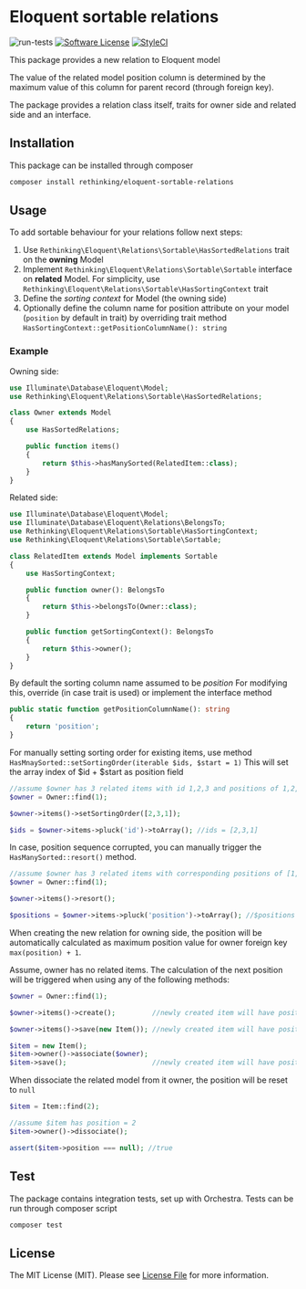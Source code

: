 # Eloquent sortable relations

![run-tests](https://github.com/re-thinking/eloquent-sortable-relations/workflows/run-tests/badge.svg?branch=master)
[![Software License](https://img.shields.io/badge/license-MIT-brightgreen.svg?style=flat-square)](LICENSE)
[![StyleCI](https://styleci.io/repos/261771207/shield?branch=master)](https://styleci.io/repos/261771207)

This package provides a new relation to Eloquent model

The value of the related model position column is determined by the maximum value of this column for parent record (through foreign key).

The package provides a relation class itself, traits for owner side and related side and an interface.

## Installation

This package can be installed through composer

```bash
composer install rethinking/eloquent-sortable-relations 
```

## Usage

To add sortable behaviour for your relations follow next steps:
1. Use `Rethinking\Eloquent\Relations\Sortable\HasSortedRelations` trait on the **owning** Model
2. Implement `Rethinking\Eloquent\Relations\Sortable\Sortable` interface on **related** Model. For simplicity, 
use `Rethinking\Eloquent\Relations\Sortable\HasSortingContext` trait
3. Define the *sorting context* for Model (the owning side)
4. Optionally define the column name for position attribute on your model (`position` by default in trait)
by overriding trait method `HasSortingContext::getPositionColumnName(): string`

### Example

Owning side:
```php
use Illuminate\Database\Eloquent\Model;
use Rethinking\Eloquent\Relations\Sortable\HasSortedRelations;

class Owner extends Model
{
    use HasSortedRelations;

    public function items()
    {
        return $this->hasManySorted(RelatedItem::class);
    }
}
```

Related side:
```php
use Illuminate\Database\Eloquent\Model;
use Illuminate\Database\Eloquent\Relations\BelongsTo;
use Rethinking\Eloquent\Relations\Sortable\HasSortingContext;
use Rethinking\Eloquent\Relations\Sortable\Sortable;

class RelatedItem extends Model implements Sortable
{
    use HasSortingContext;

    public function owner(): BelongsTo
    {
        return $this->belongsTo(Owner::class);
    }

    public function getSortingContext(): BelongsTo
    {
        return $this->owner();
    }
}
```

By default the sorting column name assumed to be _position_
For modifying this, override (in case trait is used) or implement the interface method
```php
public static function getPositionColumnName(): string
{
    return 'position';
}
```
For manually setting sorting order for existing items, use method `HasMnaySorted::setSortingOrder(iterable $ids, $start = 1)`
This will set the array index of $id + $start as position field
```php
//assume $owner has 3 related items with id 1,2,3 and positions of 1,2,3
$owner = Owner::find(1);

$owner->items()->setSortingOrder([2,3,1]);

$ids = $owner->items->pluck('id')->toArray(); //ids = [2,3,1]
``` 

In case, position sequence corrupted, you can manually trigger the `HasManySorted::resort()` method.
```php
//assume $owner has 3 related items with corresponding positions of [1,3,5]
$owner = Owner::find(1);

$owner->items()->resort();

$positions = $owner->items->pluck('position')->toArray(); //$positions = [1,2,3]
```

When creating the new relation for owning side, the position will be automatically calculated as maximum position value for owner foreign key
`max(position) + 1`.

Assume, owner has no related items. 
The calculation of the next position will be triggered when using any of the following methods:

```php
$owner = Owner::find(1);

$owner->items()->create();         //newly created item will have position = 1

$owner->items()->save(new Item()); //newly created item will have position = 2

$item = new Item();
$item->owner()->associate($owner);
$item->save();                     //newly created item will have position = 3
```

When dissociate the related model from it owner, the position will be reset to `null`
```php
$item = Item::find(2);

//assume $item has position = 2
$item->owner()->dissociate();

assert($item->position === null); //true
```

## Test

The package contains integration tests, set up with Orchestra. Tests can be run through composer script
```bash
composer test
```

## License

The MIT License (MIT). Please see [License File](LICENSE) for more information.
